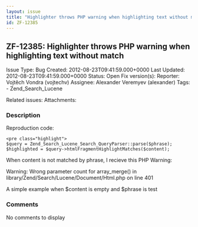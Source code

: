 ```yaml
---
layout: issue
title: "Highlighter throws PHP warning when highlighting text without match"
id: ZF-12385
---
```


ZF-12385: Highlighter throws PHP warning when highlighting text without match
-----------------------------------------------------------------------------

 Issue Type: Bug Created: 2012-08-23T09:41:59.000+0000 Last Updated: 2012-08-23T09:41:59.000+0000 Status: Open Fix version(s): 
 Reporter:  Vojtěch Vondra (vojtechv)  Assignee:  Alexander Veremyev (alexander)  Tags: - Zend\_Search\_Lucene
 
 Related issues: 
 Attachments: 
### Description

Reproduction code:

 
    <pre class="highlight">
    $query = Zend_Search_Lucene_Search_QueryParser::parse($phrase);
    $highlighted = $query->htmlFragmentHighlightMatches($content);


When content is not matched by phrase, I recieve this PHP Warning:

Warning: Wrong parameter count for array\_merge() in library/Zend/Search/Lucene/Document/Html.php on line 401

A simple example when $content is empty and $phrase is test

 

 

### Comments

No comments to display